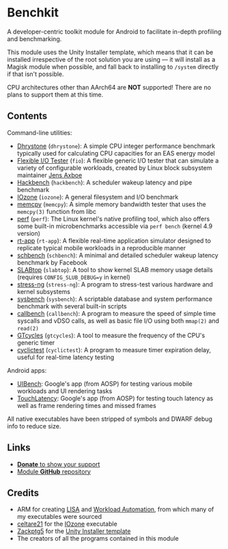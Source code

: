 # Benchkit

A developer-centric toolkit module for Android to facilitate in-depth profiling and
benchmarking.

This module uses the Unity Installer template, which means that it can be installed
irrespective of the root solution you are using — it will install as a Magisk module
when possible, and fall back to installing to `/system` directly if that isn't possible.

CPU architectures other than AArch64 are **NOT** supported! There are no plans to
support them at this time.

## Contents

Command-line utilities:

- [Dhrystone](https://github.com/ARM-software/workload-automation/blob/e387e3d9b79e936b50e5985c369aad1654cc9c06/wa/workloads/dhrystone/src/dhrystone.c) (`dhrystone`): A simple CPU integer performance benchmark typically used for calculating CPU capacities for an EAS energy model
- [Flexible I/O Tester](https://github.com/axboe/fio/tree/4e8c82b4e9804c52bf2c78327cc5bfca9d8aedfc) (`fio`): A flexible generic I/O tester that can simulate a variety of configurable workloads, created by Linux block subsystem maintainer [Jens Axboe](https://github.com/axboe)
- [Hackbench](https://git.kernel.org/pub/scm/utils/rt-tests/rt-tests.git/tree/src/hackbench/hackbench.c?h=stable/devel/v1.0.1&id=34caa080e0472cf480f2e90538aaf300f9ae487b) (`hackbench`): A scheduler wakeup latency and pipe benchmark
- [IOzone](http://www.iozone.org/) (`iozone`): A general filesystem and I/O benchmark
- [memcpy](https://github.com/ARM-software/workload-automation/blob/e387e3d9b79e936b50e5985c369aad1654cc9c06/wa/workloads/memcpy/src/memcopy.c) (`memcpy`): A simple memory bandwidth tester that uses the `memcpy(3)` function from libc
- [perf](https://github.com/kdrag0n/proton_bluecross/tree/a9c87582ba82f2ec3889a975bd5e827d846676cd/tools/perf) (`perf`): The Linux kernel's native profiling tool, which also offers some built-in microbenchmarks accessible via `perf bench` (kernel 4.9 version)
- [rt-app](https://github.com/scheduler-tools/rt-app) (`rt-app`): A flexible real-time application simulator designed to replicate typical mobile workloads in a reproducible manner
- [schbench](https://github.com/kdrag0n/schbench/blob/8d075b39d6a4cbb362b24912eddcdd362bf09649/schbench.c) (`schbench`): A minimal and detailed scheduler wakeup latency benchmark by Facebook
- [SLABtop](https://gitlab.com/procps-ng/procps/blob/2e7f38707a1fa5949ccf3655fa33a90c8b8a2ffc/slabtop.c) (`slabtop`): A tool to show kernel SLAB memory usage details (requires `CONFIG_SLUB_DEBUG=y` in kernel)
- [stress-ng](https://kernel.ubuntu.com/git/cking/stress-ng.git/) (`stress-ng`): A program to stress-test various hardware and kernel subsystems
- [sysbench](https://github.com/akopytov/sysbench) (`sysbench`): A scriptable database and system performance benchmark with several built-in scripts
- [callbench](https://github.com/kdrag0n/callbench) (`callbench`): A program to measure the speed of simple time syscalls and vDSO calls, as well as basic file I/O using both `mmap(2)` and `read(2)`
- [GTcycles](https://github.com/kdrag0n/gtcycles) (`gtcycles`): A tool to measure the frequency of the CPU's generic timer
- [cyclictest](https://git.kernel.org/pub/scm/utils/rt-tests/rt-tests.git/tree/src/cyclictest/cyclictest.c?h=stable/devel/v1.0.1) (`cyclictest`): A program to measure timer expiration delay, useful for real-time latency testing

Android apps:

- [UIBench](https://android.googlesource.com/platform/frameworks/base/+/refs/tags/android-9.0.0_r47/tests/UiBench/): Google's app (from AOSP) for testing various mobile workloads and UI rendering tasks
- [TouchLatency](https://android.googlesource.com/platform/frameworks/base/+/refs/tags/android-9.0.0_r47/tests/TouchLatency/): Google's app (from AOSP) for testing touch latency as well as frame rendering times and missed frames

All native executables have been stripped of symbols and DWARF debug info to reduce size.

## Links

- [**Donate** to show your support](https://paypal.me/dragon5232)
- [Module **GitHub** repository](https://github.com/kdrag0n/benchkit)

## Credits

- ARM for creating [LISA](https://github.com/ARM-software/lisa) and [Workload Automation](https://github.com/ARM-software/workload-automation), from which many of my executables were sourced
- [celtare21](https://github.com/celtare21) for the [IOzone](http://www.iozone.org/) executable
- [Zackptg5](https://github.com/Zackptg5) for the [Unity Installer template](https://github.com/Zackptg5/Unity)
- The creators of all the programs contained in this module

